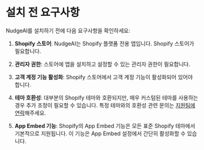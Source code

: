 # 설치 전 요구사항

NudgeAI를 설치하기 전에 다음 요구사항을 확인하세요:

1. **Shopify 스토어**: NudgeAI는 Shopify 플랫폼 전용 앱입니다. Shopify 스토어가 필요합니다.

2. **관리자 권한**: 스토어에 앱을 설치하고 설정할 수 있는 관리자 권한이 필요합니다.

3. **고객 계정 기능 활성화**: Shopify 스토어에서 고객 계정 기능이 활성화되어 있어야 합니다.

4. **테마 호환성**: 대부분의 Shopify 테마와 호환되지만, 매우 커스텀된 테마를 사용하는 경우 추가 조정이 필요할 수 있습니다. 특정 테마와의 호환성 관련 문의는 [지원팀에 연락](../../support-troubleshooting/contact/index.md)해주세요.

5. **App Embed 기능**: Shopify의 App Embed 기능은 모든 표준 Shopify 테마에서 기본적으로 지원됩니다. 이 기능은 App Embed 설정에서 간단히 활성화할 수 있습니다.

